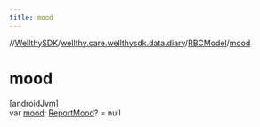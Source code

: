 ```yaml
---
title: mood
---
```

//[WellthySDK](../../../index.html)/[wellthy.care.wellthysdk.data.diary](../index.html)/[RBCModel](index.html)/[mood](mood.html)



# mood



[androidJvm]\
var [mood](mood.html): [ReportMood](../-report-mood/index.html)? = null




